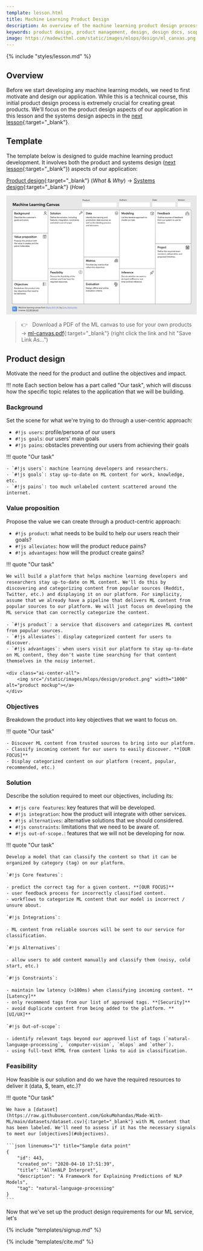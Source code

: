 ```yaml
---
template: lesson.html
title: Machine Learning Product Design
description: An overview of the machine learning product design process.
keywords: product design, product management, design, design docs, scoping, management, mlops, machine learning
image: https://madewithml.com/static/images/mlops/design/ml_canvas.png
---
```


{% include "styles/lesson.md" %}

## Overview

Before we start developing any machine learning models, we need to first motivate and design our application. While this is a technical course, this initial product design process is extremely crucial for creating great products. We'll focus on the product design aspects of our application in this lesson and the systems design aspects in the [next lesson](systems-design.md){:target="_blank"}.

## Template

The template below is designed to guide machine learning product development. It involves both the product and systems design ([next lesson](systems-design.md){:target="_blank"}) aspects of our application:

[Product design](product-design.md){:target="_blank"} (*What* & *Why*) → [Systems design](systems-design.md){:target="_blank"} (*How*)

<div class="ai-center-all">
    <a href="/static/templates/ml-canvas.pdf" target="_blank"><img src="/static/images/mlops/design/ml_canvas.png" width="1000" alt="machine learning canvas"></a>
</div>

> 👉 &nbsp; Download a PDF of the ML canvas to use for your own products → [ml-canvas.pdf](/static/templates/ml-canvas.pdf){:target="_blank"} (right click the link and hit "Save Link As...")

## Product design

Motivate the need for the product and outline the objectives and impact.

!!! note
    Each section below has a part called "Our task", which will discuss how the specific topic relates to the application that we will be building.

### Background

Set the scene for what we're trying to do through a user-centric approach:

- `#!js users`: profile/persona of our users
- `#!js goals`: our users' main goals
- `#!js pains`: obstacles preventing our users from achieving their goals

!!! quote "Our task"

    - `#!js users`: machine learning developers and researchers.
    - `#!js goals`: stay up-to-date on ML content for work, knowledge, etc.
    - `#!js pains`: too much unlabeled content scattered around the internet.

### Value proposition

Propose the value we can create through a product-centric approach:

- `#!js product`: what needs to be build to help our users reach their goals?
- `#!js alleviates`: how will the product reduce pains?
- `#!js advantages`: how will the product create gains?

!!! quote "Our task"

    We will build a platform that helps machine learning developers and researchers stay up-to-date on ML content. We'll do this by discovering and categorizing content from popular sources (Reddit, Twitter, etc.) and displaying it on our platform. For simplicity, assume that we already have a pipeline that delivers ML content from popular sources to our platform. We will just focus on developing the ML service that can correctly categorize the content.

    - `#!js product`: a service that discovers and categorizes ML content from popular sources.
    - `#!js alleviates`: display categorized content for users to discover.
    - `#!js advantages`: when users visit our platform to stay up-to-date on ML content, they don't waste time searching for that content themselves in the noisy internet.

    <div class="ai-center-all">
        <img src="/static/images/mlops/design/product.png" width="1000" alt="product mockup"></a>
    </div>

### Objectives

Breakdown the product into key objectives that we want to focus on.

!!! quote "Our task"

    - Discover ML content from trusted sources to bring into our platform.
    - Classify incoming content for our users to easily discover. **[OUR FOCUS]**
    - Display categorized content on our platform (recent, popular, recommended, etc.)

### Solution

Describe the solution required to meet our objectives, including its:

- `#!js core features`: key features that will be developed.
- `#!js integration`: how the product will integrate with other services.
- `#!js alternatives`: alternative solutions that we should considered.
- `#!js constraints`: limitations that we need to be aware of.
- `#!js out-of-scope.`: features that we will not be developing for now.

!!! quote "Our task"

    Develop a model that can classify the content so that it can be organized by category (tag) on our platform.

    `#!js Core features`:

    - predict the correct tag for a given content. **[OUR FOCUS]**
    - user feedback process for incorrectly classified content.
    - workflows to categorize ML content that our model is incorrect / unsure about.

    `#!js Integrations`:

    - ML content from reliable sources will be sent to our service for classification.

    `#!js Alternatives`:

    - allow users to add content manually and classify them (noisy, cold start, etc.)

    `#!js Constraints`:

    - maintain low latency (>100ms) when classifying incoming content. **[Latency]**
    - only recommend tags from our list of approved tags. **[Security]**
    - avoid duplicate content from being added to the platform. **[UI/UX]**

    `#!js Out-of-scope`:

    - identify relevant tags beyond our approved list of tags (`natural-language-processing`, `computer-vision`, `mlops` and `other`).
    - using full-text HTML from content links to aid in classification.

### Feasibility

How feasible is our solution and do we have the required resources to deliver it (data, $, team, etc.)?

!!! quote "Our task"

    We have a [dataset](https://raw.githubusercontent.com/GokuMohandas/Made-With-ML/main/datasets/dataset.csv){:target="_blank"} with ML content that has been labeled. We'll need to assess if it has the necessary signals to meet our [objectives](#objectives).

    ```json linenums="1" title="Sample data point"
    {
        "id": 443,
        "created_on": "2020-04-10 17:51:39",
        "title": "AllenNLP Interpret",
        "description": "A Framework for Explaining Predictions of NLP Models",
        "tag": "natural-language-processing"
    }
    ```

Now that we've set up the product design requirements for our ML service, let's

<!-- Course signup -->
{% include "templates/signup.md" %}

<!-- Citation -->
{% include "templates/cite.md" %}